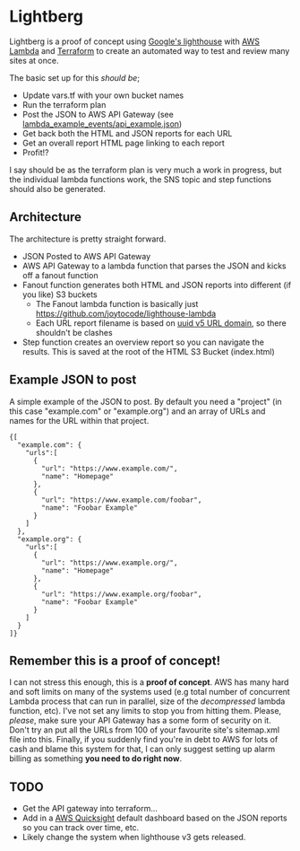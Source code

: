 # Lightberg

Lightberg is a proof of concept using [Google's lighthouse](https://github.com/GoogleChrome/lighthouse) with [AWS Lambda](https://aws.amazon.com/lambda/) and [Terraform](https://www.terraform.io) to create an automated way to test and review many sites at once.

The basic set up for this _should be_;
* Update vars.tf with your own bucket names
* Run the terraform plan
* Post the JSON to AWS API Gateway (see [lambda_example_events/api_example.json](./lambda_example_events/api_example.json))
* Get back both the HTML and JSON reports for each URL
* Get an overall report HTML page linking to each report
* Profit!?

I say should be as the terraform plan is very much a work in progress, but the individual lambda functions work, the SNS topic and step functions should also be generated.

## Architecture
The architecture is pretty straight forward.
* JSON Posted to AWS API Gateway
* AWS API Gateway to a lambda function that parses the JSON and kicks off a fanout function
* Fanout function generates both HTML and JSON reports into different (if you like) S3 buckets
  * The Fanout lambda function is basically just https://github.com/joytocode/lighthouse-lambda
  * Each URL report filename is based on [uuid v5 URL domain](https://en.wikipedia.org/wiki/Universally_unique_identifier#Versions_3_and_5_(namespace_name-based)), so there shouldn't be clashes
* Step function creates an overview report so you can navigate the results. This is saved at the root of the HTML S3 Bucket (index.html)

## Example JSON to post
A simple example of the JSON to post. By default you need a "project" (in this case "example.com" or "example.org") and an array of URLs and names for the URL within that project.
```
{[
  "example.com": {
    "urls":[
      {
        "url": "https://www.example.com/",
        "name": "Homepage"
      },
      {
        "url": "https://www.example.com/foobar",
        "name": "Foobar Example"
      }
    ]
  },
  "example.org": {
    "urls":[
      {
        "url": "https://www.example.org/",
        "name": "Homepage"
      },
      {
        "url": "https://www.example.org/foobar",
        "name": "Foobar Example"
      }
    ]
  }
]}
```

## Remember this is a proof of concept!
I can not stress this enough, this is a **proof of concept**. AWS has many hard and soft limits on many of the systems used (e.g total number of concurrent Lambda process that can run in parallel, size of the _decompressed_ lambda function, etc). I've not set any limits to stop you from hitting them.
Please, _please_, make sure your API Gateway has a some form of security on it. Don't try an put all the URLs from 100 of your favourite site's sitemap.xml file into this. Finally, if you suddenly find you're in debt to AWS for lots of cash and blame this system for that, I can only suggest setting up alarm billing as something **you need to do right now**.

## TODO
* Get the API gateway into terraform...
* Add in a [AWS Quicksight](https://aws.amazon.com/quicksight/) default dashboard based on the JSON reports so you can track over time, etc.
* Likely change the system when lighthouse v3 gets released.
